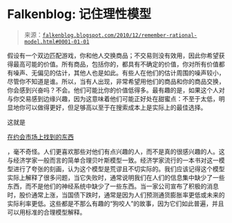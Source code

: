 <!--yml

category: 未分类

date: 2024-05-12 21:12:59

-->

# Falkenblog: 记住理性模型

> 来源：[`falkenblog.blogspot.com/2010/12/remember-rational-model.html#0001-01-01`](http://falkenblog.blogspot.com/2010/12/remember-rational-model.html#0001-01-01)

假设有一个双边匹配游戏，你和他人交换商品；不交易则没有效用，因此你希望获得最高可能的价值。所有商品，包括你的，都具有不确定的价值，你对所有价值都有噪声、无偏见的估计，其他人也是如此。有些人在他们的估计周围的噪声较小，尽管你不知道是谁。所以，当有人出现，非常希望用他们的商品和你的商品交换，你会感到兴奋吗？不会。他们可能比你的价值低得多。最有趣的是，如果这个人对与你交易感到边缘兴趣，因为这意味着他们可能正好处在甜蜜点：不至于太低，明显地你可以做得更好，但足够高以至于在搜索成本上是实际上的最佳选择。

这就是

[在约会市场上找到的东西](http://www.ncbi.nlm.nih.gov/pubmed/21169522)

，毫不奇怪。人们更喜欢那些对他们有点兴趣的人，而不是真的很感兴趣的人。这与经济学家一般而言的简单合理贝叶斯模型一致。经济学家流行的一本书对这一模型进行了夸张的刻画，认为这个模型是荒谬且不切实际的。我们应该记得这个模型实际上解释了很多问题，当它失败时，通常说明我们在人们的信息集中缺少了一些东西，而不是他们的神经系统中缺少了一些东西。当一家公司宣布了积极的消息时，股价通常上涨，当国债下跌时，通常是因为人们预测通货膨胀率更低或未来的实际利率更低。这些都是不那么有趣的“狗咬人”的故事，因为它们如此普遍，并且可以用标准的合理模型解释。  
